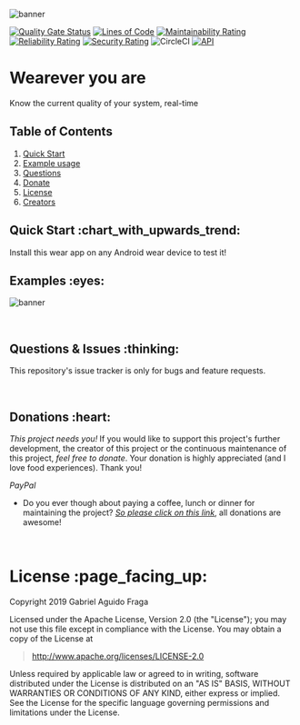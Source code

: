 ![banner](https://raw.github.com/kaapiel/Raw-content/master/Maanaim-Signal-Flutter/banner.png)

[![Quality Gate Status](https://sonarcloud.io/api/project_badges/measure?project=maanaim-signal-flutter&metric=alert_status)](https://sonarcloud.io/dashboard?id=maanaim-signal-flutter)
[![Lines of Code](https://sonarcloud.io/api/project_badges/measure?project=maanaim-signal-flutter&metric=ncloc)](https://sonarcloud.io/dashboard?id=maanaim-signal-flutter)
[![Maintainability Rating](https://sonarcloud.io/api/project_badges/measure?project=maanaim-signal-flutter&metric=sqale_rating)](https://sonarcloud.io/dashboard?id=maanaim-signal-flutter)
[![Reliability Rating](https://sonarcloud.io/api/project_badges/measure?project=maanaim-signal-flutter&metric=reliability_rating)](https://sonarcloud.io/dashboard?id=maanaim-signal-flutter)
[![Security Rating](https://sonarcloud.io/api/project_badges/measure?project=maanaim-signal-flutter&metric=security_rating)](https://sonarcloud.io/dashboard?id=maanaim-signal-flutter)
![CircleCI](https://img.shields.io/circleci/build/github/kaapiel/Maanaim-Signal-Flutter/master)
[![API](https://img.shields.io/badge/API-26%2B-green.svg?style=flat)](https://android-arsenal.com/api?level=26)

# Wearever you are
Know the current quality of your system, real-time

## Table of Contents
1. [Quick Start](#quick-start)
1. [Example usage](#examples)
1. [Questions](#report)
1. [Donate](#donate)
1. [License](#licence)
1. [Creators](#creators)

<h2 id="quick-start">Quick Start :chart_with_upwards_trend:</h2>
Install this wear app on any Android wear device to test it!

<br/>

<h2 id="examples">Examples :eyes:</h2>

![banner](https://raw.github.com/kaapiel/Raw-content/master/Maanaim-Signal-Flutter/example-1.png)

<br/>

<h2 id="report">Questions & Issues :thinking:</h2>

This repository's issue tracker is only for bugs and feature requests.  

<br/>

<h2 id="donate">Donations :heart:</h2>

*This project needs you!* If you would like to support this project's further development, the creator of this project or the continuous maintenance of this project, *feel free to donate*. Your donation is highly appreciated (and I love food experiences). Thank you!

*PayPal*

- Do you ever though about paying a coffee, lunch or dinner for maintaining the project? [*So please click on this link*](https://www.paypal.com/cgi-bin/webscr?cmd=_donations&business=gabriel_aguido@hotmail.com&lc=US&item_name=Donation+to+Maanaim+Signal+Flutter+Maintenance&no_note=0&cn=&currency_code=USD&bn=PP-DonationsBF:btn_donateCC_LG.gif:NonHosted), all donations are awesome!

<br/>

<h1 id="license">License :page_facing_up:</h1>

Copyright 2019 Gabriel Aguido Fraga

Licensed under the Apache License, Version 2.0 (the "License");
you may not use this file except in compliance with the License.
You may obtain a copy of the License at

> http://www.apache.org/licenses/LICENSE-2.0

Unless required by applicable law or agreed to in writing, software
distributed under the License is distributed on an "AS IS" BASIS,
WITHOUT WARRANTIES OR CONDITIONS OF ANY KIND, either express or implied.
See the License for the specific language governing permissions and
limitations under the License.

<br/>
